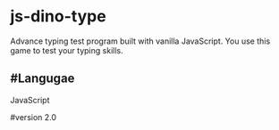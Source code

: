 # js-dino-type
Advance typing test program built with vanilla JavaScript. You use this game to test your typing skills.

#Langugae
--------------
JavaScript

#version
2.0
